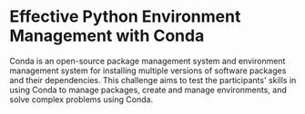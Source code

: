 # Effective Python Environment Management with Conda

Conda is an open-source package management system and environment management system for installing multiple versions of software packages and their dependencies. This challenge aims to test the participants' skills in using Conda to manage packages, create and manage environments, and solve complex problems using Conda.
